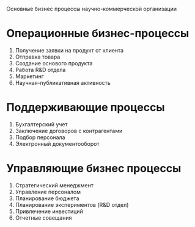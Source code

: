 Основные бизнес процессы научно-коммерческой организации
# Операционные бизнес-процессы
1. Получение заявки на продукт от клиента
2. Отправка товара
3. Создание основого продукта 
4. Работа R&D отдела
5. Маркетинг
6. Научная-публикативная активность

# Поддерживающие процессы
1. Бухгалтерский учет
2. Заключение договоров с контрагентами
3. Подбор персонала
4. Электронный документооборот

# Управляющие бизнес процессы
1. Стратегический менеджмент
2. Управление персоналом
3. Планирование бюджета
4. Планирование экспериментов (R&D отдел)
5. Привлечение инвестиций
6. Отчетные совещания